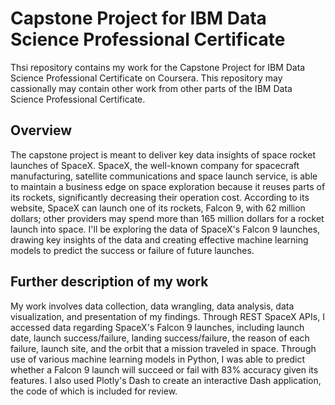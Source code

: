 # Capstone Project for IBM Data Science Professional Certificate
Thsi repository contains my work for the Capstone Project for IBM Data Science Professional Certificate on Coursera. This repository may cassionally may contain other work from other parts of the IBM Data Science Professional Certificate. 

## Overview
The capstone project is meant to deliver key data insights of space rocket launches of SpaceX. SpaceX, the well-known company for spacecraft manufacturing, satellite communications and space launch service, is able to maintain a business edge on space exploration because it reuses parts of its rockets, significantly decreasing their operation cost. According to its website, SpaceX can launch one of its rockets, Falcon 9, with 62 million dollars; other providers may spend more than 165 million dollars for a rocket launch into space. I'll be exploring the data of SpaceX's Falcon 9 launches, drawing key insights of the data and creating effective machine learning models to predict the success or failure of future launches.

## Further description of my work
My work involves data collection, data wrangling, data analysis, data visualization, and presentation of my findings. Through REST SpaceX APIs, I accessed data regarding SpaceX's Falcon 9 launches, including launch date, launch success/failure, landing success/failure, the reason of each failure, launch site, and the orbit that a mission traveled in space. Through use of various machine learning models in Python, I was able to predict whether a Falcon 9 launch will succeed or fail with 83% accuracy given its features. I also used Plotly's Dash to create an interactive Dash application, the code of which is included for review.
